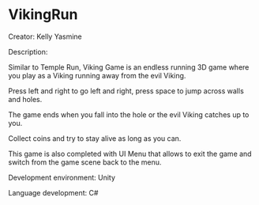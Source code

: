 # VikingRun
Creator: Kelly Yasmine

Description:

Similar to Temple Run, Viking Game is an endless running 3D game where you play as a Viking running away from the evil Viking.

Press left and right to go left and right, press space to jump across walls and holes.

The game ends when you fall into the hole or the evil Viking catches up to you.

Collect coins and try to stay alive as long as you can.

This game is also completed with UI Menu that allows to exit the game and switch from the game scene back to the menu.

Development environment: Unity

Language development: C#



